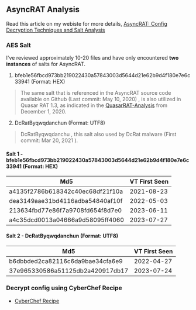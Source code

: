## AsyncRAT Analysis

Read this article on my webiste for more details, [AsyncRAT: Config Decryption Techniques and Salt Analysis](https://www.securityinbits.com/malware-analysis/asyncrat-config-decryption-techniques-and-salt-analysis/)

### AES Salt
I've reviewed approximately 10-20 files and have only encountered **two instances** of salts for AsyncRAT.
1. bfeb1e56fbcd973bb219022430a57843003d5644d21e62b9d4f180e7e6c33941 (Format: HEX)
> The same salt that is referenced in the AsyncRAT source code available on Github (Last commit: May 10, 2020) , is also utilized in Quasar RAT 1.3, as indicated in the [QuasarRAT-Analysis](https://github.com/JPCERTCC/QuasarRAT-Analysis/blob/main/quasarrat_decode.py) from December 1, 2020.
2. DcRatByqwqdanchun (Format: UTF8)
> DcRatByqwqdanchu , this salt also used by DcRat malware (First commit: Mar 20, 2021 ).

#### Salt 1 - bfeb1e56fbcd973bb219022430a57843003d5644d21e62b9d4f180e7e6c33941 (Format: HEX)


| Md5                                | VT First Seen |
| ---------------------------------- | ------------|
| a4135f2786b618342c40ec68df21f10a   | 2021-08-23|
| dea3149aae31bd4116adba54840af10f   | 2022-05-03|
| 213634fbd77e86f7a9708fd654f8d7e0   | 2023-06-11|
| a4c35dcd0013a04666a9d58095ff4060   | 2023-07-27|


#### Salt 2 - DcRatByqwqdanchun (Format: UTF8)
| Md5                                | VT First Seen |
| ---------------------------------- | ------------|
| b6dbbded2ca82116c6da9bae34cfa6e9   | 2022-04-27|
| 37e965330586a51125db2a420917db17   | 2023-07-24 |

### Decrypt config using CyberChef Recipe
- [CyberChef Recipe](CyberChef_Recipe.md) 


